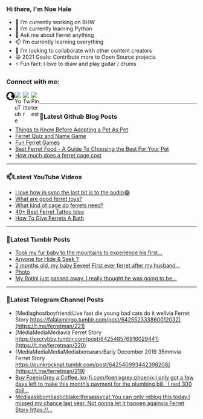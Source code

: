 ### Hi there, I'm Noe Hale

- 🔭 I’m currently working on BHW
- 🌱 I’m currently learning Python
- 💬 Ask me about Ferret anything
- 📫 I’m currently learning everything
- 🔭 I’m looking to collaborate with other content creators
- 😄 2021 Goals: Contribute more to Open Source projects
- ⚡ Fun fact: I love to draw and play guitar / drums

### Connect with me:

[<img align="left" alt="ferretvoice.com" width="22px" src="https://raw.githubusercontent.com/iconic/open-iconic/master/svg/globe.svg" />](https://ferretvoice.com)
[<img align="left" alt="YouTube" width="22px" src="https://cdn.jsdelivr.net/npm/simple-icons@v3/icons/youtube.svg" />](https://www.youtube.com/channel/UCk665XTfaMLVwFVWUmgnDiw)
[<img align="left" alt="Twitter" width="22px" src="https://cdn.jsdelivr.net/npm/simple-icons@v3/icons/twitter.svg" />](https://twitter.com/voiceferret)
[<img align="left" alt="Pinterest" width="22px" src="https://cdn.jsdelivr.net/npm/simple-icons@v3/icons/pinterest.svg" />](https://www.pinterest.com/voiceferret/)

<br />

---
### 🔭Latest Github Blog Posts
<!-- GITHUB:START -->
- [Things to Know Before Adopting a Pet As Pet](http://noehale.github.io/things-to-know-before-adopting-a-pet-as-pet/)
- [Ferret Quiz and Name Game](http://noehale.github.io/ferret-quiz/)
- [Fun Ferret Games](http://noehale.github.io/fun-ferret-games/)
- [Best Ferret Food - A Guide To Choosing the Best For Your Pet](http://noehale.github.io/best-ferret-food/)
- [How much does a ferret cage cost](http://noehale.github.io/how-much-does-a-ferret-cage-cost/)
<!-- GITHUB:END -->
---
### 📫Latest YouTube Videos

<!-- YOUTUBE:START -->
- [I love how in sync the last bit is to the audio😂](https://www.youtube.com/watch?v=WHBeGHwSlGY)
- [What are good ferret toys?](https://www.youtube.com/watch?v=tPxRilBzc0s)
- [What kind of cage do ferrets need?](https://www.youtube.com/watch?v=xzz6hC3sR5A)
- [40+ Best Ferret Tattoo Idea](https://www.youtube.com/watch?v=KIKqduR6Xcs)
- [How To Give Ferrets A Bath](https://www.youtube.com/watch?v=A0nwywkhTSg)
<!-- YOUTUBE:END -->

---
### 📝Latest Tumblr Posts

<!-- TUMBLR:START -->
- [Took my fur baby to the mountains to experience his first...](https://come-forth-into-the-light.tumblr.com/post/642571226415497216)
- [Anyone for Hide & Seek ?](https://come-forth-into-the-light.tumblr.com/post/642548568203362304)
- [2 months old, my baby Eevee! First ever ferret after my husband...](https://come-forth-into-the-light.tumblr.com/post/642503295494193152)
- [Photo](https://come-forth-into-the-light.tumblr.com/post/642480646765346816)
- [My Rotini just passed away. I really thought he was going to be...](https://come-forth-into-the-light.tumblr.com/post/642457965650149376)
<!-- TUMBLR:END -->
---
### 📝Latest Telegram Channel Posts

<!-- TELEGRAM:START -->
- [Mediaghostboyfriend:Live fast die young bad cats do it wellvia Ferret Story https://falalamingo.tumblr.com/post/642552333860012032](https://t.me/ferretman/221)
- [MediaMediaMediavia Ferret Story https://xxcrybby.tumblr.com/post/642548576916029441](https://t.me/ferretman/220)
- [MediaMediaMediaMediabensears:Early December 2019 35mmvia Ferret Story https://punkrocknat.tumblr.com/post/642540993442398208](https://t.me/ferretman/219)
- [Buy FoenixGrey a Coffee. ko-fi.com/foenixgrey:phoenix:I only got a few days left to make this month’s payment for the plumbing bill.  I ned 300 doll...](https://t.me/ferretman/218)
- [Mediaaskbombasticblake:thesassycat:You can only reblog this today.I missed my chance last year. Not gonna let it happen againvia Ferret Story https://...](https://t.me/ferretman/217)
<!-- TELEGRAM:END -->
